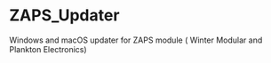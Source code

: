 # ZAPS_Updater
Windows and macOS updater for ZAPS module ( Winter Modular and Plankton Electronics)
